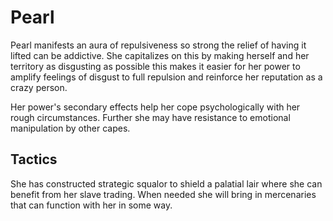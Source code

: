 # Pearl
Pearl manifests an aura of repulsiveness so strong the relief of having it lifted can be addictive. She capitalizes on this by making herself and her territory as disgusting as possible this makes it easier for her power to amplify feelings of disgust to full repulsion and reinforce her reputation as a crazy person.

Her power's secondary effects help her cope psychologically with her rough circumstances. Further she may have resistance to emotional manipulation by other capes.

## Tactics
She has constructed strategic squalor to shield a palatial lair where she can benefit from her slave trading. When needed she will bring in mercenaries that can function with her in some way.
